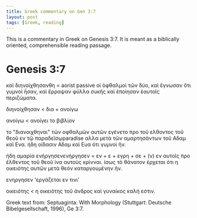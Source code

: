 ```yaml
---
title: Greek commentary on Gen 3:7 
layout: post
tags: [Greek, reading]
---
```


This is a commentary in Greek on Genesis 3:7. It is meant as a biblically oriented, comprehensible reading passage. 

# Genesis 3:7

<div id="page-wrapper" class="page-wrapper">
<row>
<text-col>
καὶ διηνοίχθησαν<footnote num="*">θη = aorist passive</footnote> οἱ ὀφθαλμοὶ τῶν δύο, καὶ ἔγνωσαν ὅτι γυμνοὶ ἦσαν, καὶ ἔρραψαν φύλλα συκῆς καὶ ἐποίησαν ἑαυτοῖς περιζώματα. 
</text-col>
<column-note>
<p>διηνοίχθησαν &lt; δια + ανοίγω</p>
<p>ανοίγω < ανοίγει το βιβλίον</p>
</column-note>
</row>
<row>
<column-comment>
<p>το "διανοιχθηναι" τῶν οφθαλμῶν αυτῶν εγένετο προ τοῦ ελθοντος τοῦ θεοῦ εν τῷ παραδεῖσῳ<footnote num="*">paradise</footnote> αλλα μετὰ τῶν αμαρτησάντων τοῦ Αδαμ καὶ Ενα.  ήδη οίδασιν Αδαμ καὶ Ευα ότι γυμνοὶ ῆν.</p>
<p>ήδη αμαρία ενήργησεν<footnote num="*">ενήργησεν = εν + ε + εγρη + σε + (ν)</footnote> εν αυτοῖς προ έλθεντος τοῦ θεοῦ ίνα αυτοὺς κρίνναι. ίσως τὸ θάνατον έρχεται ότι η οικειότης αυτῶν μετὰ θεόν καταργουμένην ῆν.</p>     
</column-comment>
<column-note>
<p>ενηργησεν  'εργάζεται εν τινι'</p>
<p>οικειότης &lt; η οικειότης τοῦ άνδρος καὶ γυναίκος καλή εστιν.</p>  
</column-note>
</row>
</div>

<div><p>Greek text from: Septuaginta: With Morphology (Stuttgart: Deutsche Bibelgesellschaft, 1996), Ge 3:7.</p></div>
<script>new Vue({el:'#page-wrapper'});</script>

